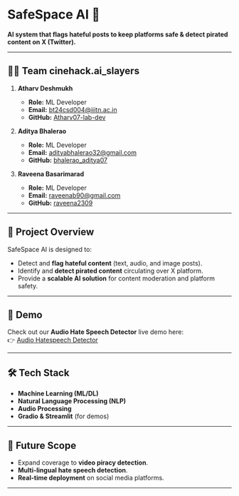 # SafeSpace AI 🚀  
**AI system that flags hateful posts to keep platforms safe & detect pirated content on X (Twitter).**

---

## 👨‍💻 Team cinehack.ai_slayers

1. **Atharv Deshmukh**  
   - **Role:** ML Developer  
   - **Email:** bt24csd004@iiitn.ac.in  
   - **GitHub:** [Atharv07-lab-dev](https://github.com/Atharv07-lab-dev)  

2. **Aditya Bhalerao**  
   - **Role:** ML Developer  
   - **Email:** adityabhalerao32@gmail.com  
   - **GitHub:** [bhalerao_aditya07](https://github.com/bhalerao_aditya07)  

3. **Raveena Basarimarad**  
   - **Role:** ML Developer  
   - **Email:** raveenab90@gmail.com  
   - **GitHub:** [raveena2309](https://github.com/raveena2309)  

---

## 🎯 Project Overview  
SafeSpace AI is designed to:  
- Detect and **flag hateful content** (text, audio, and image posts).  
- Identify and **detect pirated content** circulating over X platform.  
- Provide a **scalable AI solution** for content moderation and platform safety.  

---

## 🚀 Demo  
Check out our **Audio Hate Speech Detector** live demo here:  
👉 [Audio Hatespeech Detector](https://f838bd12f724323f4a.gradio.live/)  

---

## 🛠️ Tech Stack  
- **Machine Learning (ML/DL)**  
- **Natural Language Processing (NLP)**  
- **Audio Processing**  
- **Gradio & Streamlit** (for demos)  

---

## 📌 Future Scope  
- Expand coverage to **video piracy detection**.  
- **Multi-lingual hate speech detection**.  
- **Real-time deployment** on social media platforms.  

---
